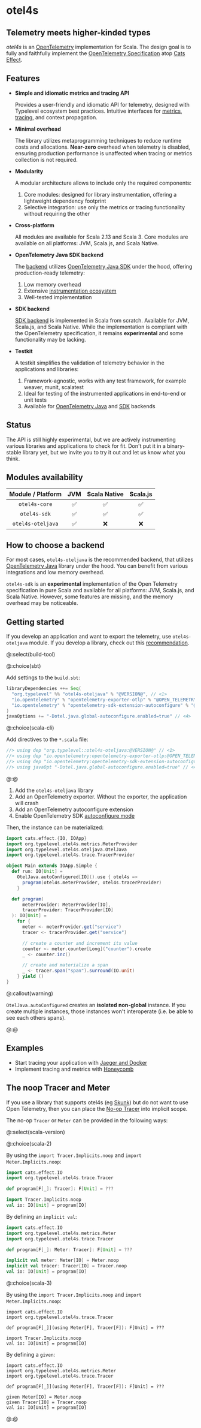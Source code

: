 # otel4s

## Telemetry meets higher-kinded types

_otel4s_ is an [OpenTelemetry][otel] implementation for Scala.  The
design goal is to fully and faithfully implement the [OpenTelemetry
Specification][otel spec] atop [Cats Effect][cats-effect].

## Features

* **Simple and idiomatic metrics and tracing API**

  Provides a user-friendly and idiomatic API for telemetry, designed with Typelevel ecosystem best practices.
  Intuitive interfaces for [metrics](instrumentation/metrics.md), [tracing](instrumentation/tracing.md), 
  and context propagation.

* **Minimal overhead**

  The library utilizes metaprogramming techniques to reduce runtime costs and allocations.
  **Near-zero** overhead when telemetry is disabled,
  ensuring production performance is unaffected when tracing or metrics collection is not required.

* **Modularity**

  A modular architecture allows to include only the required components:
  1. Core modules: designed for library instrumentation, offering a lightweight dependency footprint
  2. Selective integration: use only the metrics or tracing functionality without requiring the other

* **Cross-platform**

  All modules are available for Scala 2.13 and Scala 3.
  Core modules are available on all platforms: JVM, Scala.js, and Scala Native.

* **OpenTelemetry Java SDK backend**

  The [backend](oteljava/overview.md) utilizes [OpenTelemetry Java SDK][opentelemetry-java] under the hood, 
  offering production-ready telemetry:
  1. Low memory overhead
  2. Extensive [instrumentation ecosystem][opentelemetry-java-instrumentation]
  3. Well-tested implementation

* **SDK backend**

  [SDK backend](sdk/overview.md) is implemented in Scala from scratch. Available for JVM, Scala.js, and Scala Native.
  While the implementation is compliant with the OpenTelemetry specification,
  it remains **experimental** and some functionality may be lacking.

* **Testkit**

  A testkit simplifies the validation of telemetry behavior in the applications and libraries:
  1. Framework-agnostic, works with any test framework, for example weaver, munit, scalatest
  2. Ideal for testing of the instrumented applications in end-to-end or unit tests
  3. Available for [OpenTelemetry Java](oteljava/testkit.md) and [SDK](sdk/testkit.md) backends

## Status

The API is still highly experimental, but we are actively
instrumenting various libraries and applications to check for fit.
Don't put it in a binary-stable library yet, but we invite you to try
it out and let us know what you think.

## Modules availability

| Module / Platform | JVM | Scala Native | Scala.js |  
|:-----------------:|:---:|:------------:|:--------:|
|   `otel4s-core`   |  ✅  |      ✅       |    ✅     |
|   `otel4s-sdk`    |  ✅  |      ✅       |    ✅     |
| `otel4s-oteljava` |  ✅  |      ❌       |    ❌     |

## How to choose a backend

For most cases, `otel4s-oteljava` is the recommended backend, 
that utilizes [OpenTelemetry Java][opentelemetry-java] library under the hood.
You can benefit from various integrations and low memory overhead.

`otel4s-sdk` is an **experimental** implementation of the Open Telemetry specification in pure Scala
and available for all platforms: JVM, Scala.js, and Scala Native.
However, some features are missing, and the memory overhead may be noticeable.

## Getting started

If you develop an application and want to export the telemetry, use `otel4s-oteljava` module. 
If you develop a library, check out this [recommendation](modules-structure.md#which-module-do-i-need).

@:select(build-tool)

@:choice(sbt)

Add settings to the `build.sbt`:

```scala
libraryDependencies ++= Seq(
  "org.typelevel" %% "otel4s-oteljava" % "@VERSION@", // <1>
  "io.opentelemetry" % "opentelemetry-exporter-otlp" % "@OPEN_TELEMETRY_VERSION@" % Runtime, // <2>
  "io.opentelemetry" % "opentelemetry-sdk-extension-autoconfigure" % "@OPEN_TELEMETRY_VERSION@" % Runtime // <3>
)
javaOptions += "-Dotel.java.global-autoconfigure.enabled=true" // <4>
```

@:choice(scala-cli)

Add directives to the `*.scala` file:

```scala
//> using dep "org.typelevel::otel4s-oteljava:@VERSION@" // <1>
//> using dep "io.opentelemetry:opentelemetry-exporter-otlp:@OPEN_TELEMETRY_VERSION@" // <2>
//> using dep "io.opentelemetry:opentelemetry-sdk-extension-autoconfigure:@OPEN_TELEMETRY_VERSION@" // <3>
//> using javaOpt "-Dotel.java.global-autoconfigure.enabled=true" // <4>
```

@:@

1. Add the `otel4s-oteljava` library  
2. Add an OpenTelemetry exporter. Without the exporter, the application will crash  
3. Add an OpenTelemetry autoconfigure extension  
4. Enable OpenTelemetry SDK [autoconfigure mode][opentelemetry-java-autoconfigure]  

Then, the instance can be materialized:
```scala mdoc:reset:silent
import cats.effect.{IO, IOApp}
import org.typelevel.otel4s.metrics.MeterProvider
import org.typelevel.otel4s.oteljava.OtelJava
import org.typelevel.otel4s.trace.TracerProvider

object Main extends IOApp.Simple {
  def run: IO[Unit] =
    OtelJava.autoConfigured[IO]().use { otel4s =>
      program(otel4s.meterProvider, otel4s.tracerProvider)
    }

  def program(
      meterProvider: MeterProvider[IO],
      tracerProvider: TracerProvider[IO]
  ): IO[Unit] =
    for {
      meter <- meterProvider.get("service")
      tracer <- tracerProvider.get("service")

      // create a counter and increment its value
      counter <- meter.counter[Long]("counter").create
      _ <- counter.inc()

      // create and materialize a span
      _ <- tracer.span("span").surround(IO.unit)
    } yield ()
}
```

@:callout(warning)

`OtelJava.autoConfigured` creates an **isolated** **non-global** instance.
If you create multiple instances, those instances won't interoperate (i.e. be able to see each others spans).

@:@

## Examples

* Start tracing your application with [Jaeger and Docker](examples/jaeger-docker/README.md)
* Implement tracing and metrics with [Honeycomb](examples/honeycomb/README.md)

## The noop Tracer and Meter  

If you use a library that supports otel4s (eg [Skunk](https://github.com/typelevel/skunk)) but do not want to use Open Telemetry, 
then you can place the [No-op Tracer](https://www.javadoc.io/doc/org.typelevel/otel4s-docs_2.13/latest/org/typelevel/otel4s/trace/Tracer$.html) into implicit scope.

The no-op `Tracer` or `Meter` can be provided in the following ways:

@:select(scala-version)

@:choice(scala-2)

By using the `import Tracer.Implicits.noop` and `import Meter.Implicits.noop`:
```scala mdoc:compile-only
import cats.effect.IO
import org.typelevel.otel4s.trace.Tracer

def program[F[_]: Tracer]: F[Unit] = ???

import Tracer.Implicits.noop
val io: IO[Unit] = program[IO]
```

By defining an `implicit val`:

```scala mdoc:compile-only
import cats.effect.IO
import org.typelevel.otel4s.metrics.Meter
import org.typelevel.otel4s.trace.Tracer

def program[F[_]: Meter: Tracer]: F[Unit] = ???

implicit val meter: Meter[IO] = Meter.noop
implicit val tracer: Tracer[IO] = Tracer.noop
val io: IO[Unit] = program[IO]
```

@:choice(scala-3)

By using the `import Tracer.Implicits.noop` and `import Meter.Implicits.noop`:
```dotty
import cats.effect.IO
import org.typelevel.otel4s.trace.Tracer

def program[F[_]](using Meter[F], Tracer[F]): F[Unit] = ???

import Tracer.Implicits.noop
val io: IO[Unit] = program[IO]
```

By defining a `given`:

```dotty
import cats.effect.IO
import org.typelevel.otel4s.metrics.Meter
import org.typelevel.otel4s.trace.Tracer

def program[F[_]](using Meter[F], Tracer[F]): F[Unit] = ???

given Meter[IO] = Meter.noop
given Tracer[IO] = Tracer.noop
val io: IO[Unit] = program[IO]
```

@:@

[cats-effect]: https://typelevel.org/cats-effect/
[opentelemetry-java]: https://opentelemetry.io/docs/languages/java/
[opentelemetry-java-instrumentation]: https://opentelemetry.io/docs/languages/java/instrumentation/
[opentelemetry-java-autoconfigure]: https://opentelemetry.io/docs/languages/java/configuration/
[otel]: https://opentelemetry.io/
[otel spec]: https://opentelemetry.io/docs/reference/specification/
